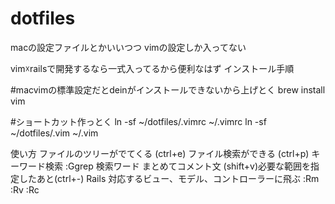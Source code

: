 # dotfiles
macの設定ファイルとかいいつつ
vimの設定しか入ってない

vim☓railsで開発するなら一式入ってるから便利なはず
インストール手順

#macvimの標準設定だとdeinがインストールできないから上げとく
brew install vim

#ショートカット作っとく
ln -sf ~/dotfiles/.vimrc ~/.vimrc
ln -sf ~/dotfiles/.vim ~/.vim

使い方
ファイルのツリーがでてくる
(ctrl+e)
ファイル検索ができる
(ctrl+p)
キーワード検索
:Ggrep 検索ワード
まとめてコメント文
(shift+v)必要な範囲を指定したあと(ctrl+-)
Rails
対応するビュー、モデル、コントローラーに飛ぶ
:Rm
:Rv
:Rc
